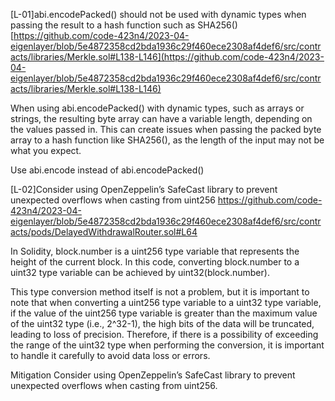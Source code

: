 [L-01]abi.encodePacked() should not be used with dynamic types when passing the result to a hash function such as SHA256()
[https://github.com/code-423n4/2023-04-eigenlayer/blob/5e4872358cd2bda1936c29f460ece2308af4def6/src/contracts/libraries/Merkle.sol#L138-L146](https://github.com/code-423n4/2023-04-eigenlayer/blob/5e4872358cd2bda1936c29f460ece2308af4def6/src/contracts/libraries/Merkle.sol#L138-L146)

When using abi.encodePacked() with dynamic types, such as arrays or strings, the resulting byte array can have a variable length, depending on the values passed in. This can create issues when passing the packed byte array to a hash function like SHA256(), as the length of the input may not be what you expect.

Use abi.encode instead of abi.encodePacked()

[L-02]Consider using OpenZeppelin’s SafeCast library to prevent unexpected overflows when casting from uint256
https://github.com/code-423n4/2023-04-eigenlayer/blob/5e4872358cd2bda1936c29f460ece2308af4def6/src/contracts/pods/DelayedWithdrawalRouter.sol#L64

In Solidity, block.number is a uint256 type variable that represents the height of the current block. In this code, converting block.number to a uint32 type variable can be achieved by uint32(block.number).

This type conversion method itself is not a problem, but it is important to note that when converting a uint256 type variable to a uint32 type variable, if the value of the uint256 type variable is greater than the maximum value of the uint32 type (i.e., 2^32-1), the high bits of the data will be truncated, leading to loss of precision. Therefore, if there is a possibility of exceeding the range of the uint32 type when performing the conversion, it is important to handle it carefully to avoid data loss or errors.

Mitigation
Consider using OpenZeppelin’s SafeCast library to prevent unexpected overflows when casting from uint256.